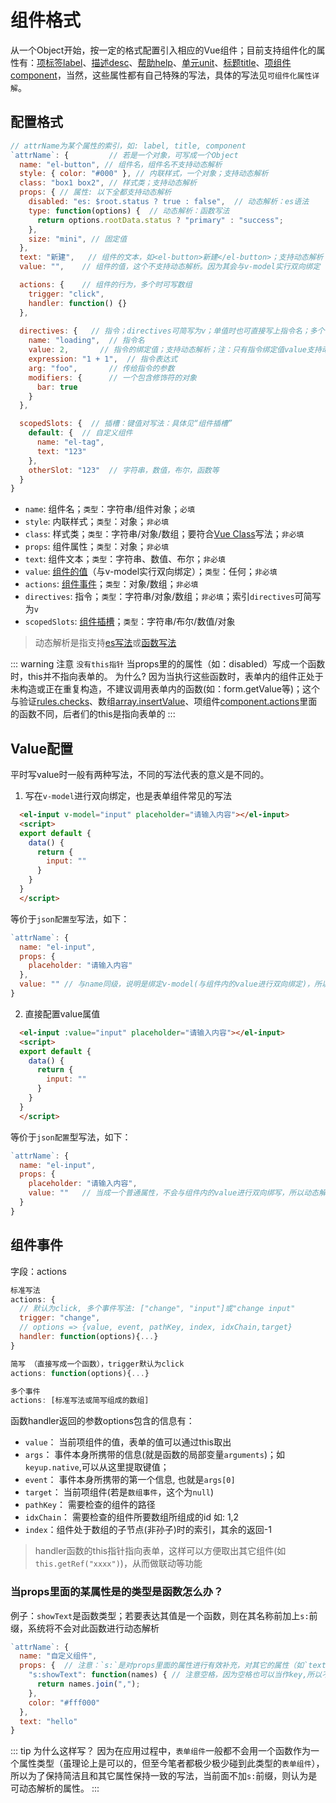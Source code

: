 # 组件格式
从一个Object开始，按一定的格式配置引入相应的Vue组件；目前支持组件化的属性有：[项标签label](./label.md)、[描述desc](./desc.md)、[帮助help](./help.md)、[单元unit](./unit.md)、[标题title](./title.md)、[项组件component](./component.md)，当然，这些属性都有自己特殊的写法，具体的写法见`可组件化属性详解`。
## 配置格式
``` js
// attrName为某个属性的索引，如: label, title, component
`attrName`: {         // 若是一个对象，可写成一个Object
  name: "el-button", // 组件名，组件名不支持动态解析
  style: { color: "#000" }, // 内联样式，一个对象；支持动态解析
  class: "box1 box2", // 样式类；支持动态解析
  props: { // 属性: 以下全都支持动态解析
    disabled: "es: $root.status ? true : false",  // 动态解析：es语法
    type: function(options) {  // 动态解析：函数写法
      return options.rootData.status ? "primary" : "success";
    },
    size: "mini", // 固定值
  },
  text: "新建",   // 组件的文本，如<el-button>新建</el-button>；支持动态解析
  value: "",    // 组件的值，这个不支持动态解析。因为其会与v-model实行双向绑定

  actions: {    // 组件的行为，多个时可写数组
    trigger: "click",
    handler: function() {}
  },
  
  directives: {   // 指令；directives可简写为v；单值时也可直接写上指令名；多个值时也可写成数组
    name: "loading",  // 指令名
    value: 2,       // 指令的绑定值；支持动态解析；注：只有指令绑定值value支持动态解析
    expression: "1 + 1",  // 指令表达式
    arg: "foo",       // 传给指令的参数
    modifiers: {      // 一个包含修饰符的对象
      bar: true
    }
  },

  scopedSlots: {  // 插槽：键值对写法：具体见“组件插槽”
    default: {  // 自定义组件
      name: "el-tag",
      text: "123"
    },
    otherSlot: "123"  // 字符串，数值，布尔，函数等
  }
}
```
- `name`: 组件名；`类型`：字符串/组件对象；`必填`
- `style`: 内联样式；`类型`：对象；`非必填`
- `class`: 样式类；`类型`：字符串/对象/数组；要符合[Vue Class](https://cn.vuejs.org/v2/guide/class-and-style.html)写法；`非必填`
- `props`: 组件属性；`类型`：对象；`非必填`
- `text`: 组件文本；`类型`：字符串、数值<badge text="1.6.0" />、布尔<badge text="1.6.0" />；`非必填`
- `value`: [组件的值](#value配置)（与v-model实行双向绑定）；`类型`：任何；`非必填`
- `actions`: [组件事件](#组件事件)；`类型`：对象/数组；`非必填`
- `directives`: 指令；`类型`：字符串/对象/数组；`非必填`；索引`directives`可简写为`v`
- `scopedSlots`: [组件插槽](./scopedSlots.md)<badge text="1.7.4" />；`类型`：字符串/布尔/数值/对象

> 动态解析是指支持[es写法](./parse.md#es写法)或[函数写法](./parse.md#函数写法) 

::: warning 注意
`没有this指针` 当props里的的属性（如：disabled）写成一个函数时，this并不指向表单的。
为什么? 因为当执行这些函数时，表单内的组件正处于未构造或正在重复构造，不建议调用表单内的函数(如：form.getValue等)；这个与验证[rules.checks](rules.md)、数组[array.insertValue](array.md#数组默认插入值)、项组件[component.actions](component.md#组件事件)里面的函数不同，后者们的this是指向表单的
:::

## Value配置
平时写value时一般有两种写法，不同的写法代表的意义是不同的。
1. 写在`v-model`进行双向绑定，也是表单组件常见的写法
  ``` html
    <el-input v-model="input" placeholder="请输入内容"></el-input>
    <script>
    export default {
      data() {
        return {
          input: ""
        }
      }
    }
    </script>
  ``` 
  等价于`json配置型`写法，如下：
  ``` js
  `attrName`: { 
    name: "el-input",
    props: {
      placeholder: "请输入内容"
    },
    value: "" // 与name同级，说明是绑定v-model(与组件内的value进行双向绑定)，所以不支持动态解析
  }
  ```

2. 直接配置value属值
  ``` html
    <el-input :value="input" placeholder="请输入内容"></el-input>
    <script>
    export default {
      data() {
        return {
          input: ""
        }
      }
    }
    </script>
  ``` 
  等价于`json配置`型写法，如下：
  ``` js
  `attrName`: { 
    name: "el-input",
    props: {
      placeholder: "请输入内容",
      value: ""   // 当成一个普通属性，不会与组件内的value进行双向绑写，所以动态解析
    }
  }
  ```

## 组件事件
字段：actions
```js
标准写法
actions: {
  // 默认为click, 多个事件写法: ["change", "input"]或"change input"
  trigger: "change",
  // options => {value, event, pathKey, index, idxChain,target}
  handler: function(options){...}
}

简写 （直接写成一个函数），trigger默认为click
actions: function(options){...}

多个事件
actions: [标准写法或简写组成的数组]
```
函数handler返回的参数options包含的信息有：
- `value`： 当前项组件的值，表单的值可以通过this取出
- `args`<Badge text="1.6.2"/>： 事件本身所携带的信息(就是函数的局部变量`arguments`)；如`keyup.native`,可以从这里提取键值；
- `event`： 事件本身所携带的第一个信息, 也就是`args[0]`
- `target`： 当前项组件(若是`数组事件`，这个为`null`)
- `pathKey`： 需要检查的组件的路径
- `idxChain`： 需要检查的组件所要数组所组成的id 如: 1,2
- `index`：组件处于数组的子节点(非孙子)时的索引，其余的返回-1
> handler函数的this指针指向表单，这样可以方便取出其它组件(如`this.getRef("xxxx")`)，从而做联动等功能

### 当props里面的某属性是的类型是函数怎么办？

例子：`showText`是函数类型；若要表达其值是一个函数，则在其名称前加上`s:`前缀，系统将不会对此函数进行动态解析
``` js {3}
`attrName`: {
  name: "自定义组件",
  props: {  // 注意：`s:`是对props里面的属性进行有效补充，对其它的属性（如`text`）是没有作用的
    "s:showText": function(names) { // 注意空格，因为空格也可以当作key,所以不要留空格
      return names.join(",");
    },
    color: "#fff000"
  },
  text: "hello"
}
```
::: tip 为什么这样写？
因为在应用过程中，`表单组件`一般都不会用一个函数作为一个属性类型（虽理论上是可以的，但至今笔者都极少极少碰到此类型的`表单组件`），所以为了保持简洁且和其它属性保持一致的写法，当前面不加`s:`前缀，则认为是可动态解析的属性。
:::